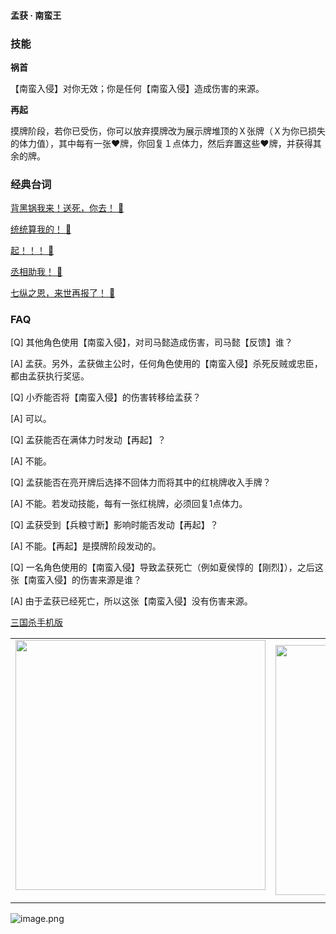 
#### 孟获 · 南蛮王  

### 技能

**祸首**

【南蛮入侵】对你无效；你是任何【南蛮入侵】造成伤害的来源。

**再起**

摸牌阶段，若你已受伤，你可以放弃摸牌改为展示牌堆顶的Ｘ张牌（Ｘ为你已损失的体力值），其中每有一张♥牌，你回复１点体力，然后弃置这些♥牌，并获得其余的牌。

### 经典台词


[背黑锅我来！送死，你去！ 🎵](char_shu014_dub_ability1_1.mp3)

[统统算我的！ 🎵](char_shu014_dub_ability1_2.mp3)

[起！！！ 🎵](char_shu014_dub_ability2_1.mp3)

[丞相助我！ 🎵](char_shu014_dub_ability2_2.mp3)

[七纵之恩，来世再报了！ 🎵](char_shu014_dub_dead.mp3)


### FAQ

[Q] 其他角色使用【南蛮入侵】，对司马懿造成伤害，司马懿【反馈】谁？

[A] 孟获。另外，孟获做主公时，任何角色使用的【南蛮入侵】杀死反贼或忠臣，都由孟获执行奖惩。



[Q] 小乔能否将【南蛮入侵】的伤害转移给孟获？

[A] 可以。



[Q] 孟获能否在满体力时发动【再起】？

[A] 不能。



[Q] 孟获能否在亮开牌后选择不回体力而将其中的红桃牌收入手牌？

[A] 不能。若发动技能，每有一张红桃牌，必须回复1点体力。



[Q] 孟获受到【兵粮寸断】影响时能否发动【再起】？

[A] 不能。【再起】是摸牌阶段发动的。



[Q] 一名角色使用的【南蛮入侵】导致孟获死亡（例如夏侯惇的【刚烈】），之后这张【南蛮入侵】的伤害来源是谁？

[A] 由于孟获已经死亡，所以这张【南蛮入侵】没有伤害来源。


 [三国杀手机版](https://apps.apple.com/cn/app/%E4%B8%89%E5%9B%BD%E6%9D%80%E9%97%AE%E9%A2%98%E7%AD%94%E7%96%91/id527602078)
    <div style="text-align: center"><table><tr>
    <td style="text-align: center">
<img src="https://is4-ssl.mzstatic.com/image/thumb/PurpleSource116/v4/1b/38/06/1b380673-fa07-7d70-76af-cc625e8e7894/97f20edf-1616-4b93-9e88-fbaebfe22faf_page-0.jpg/460x0w.webp" height="400">
</td>
<td style="text-align: center">
<img src="https://is5-ssl.mzstatic.com/image/thumb/PurpleSource126/v4/f6/ae/05/f6ae053d-def3-e9be-a991-74954202adad/7a500a3f-0dc0-4c7a-8287-6eed7e11d2b4_page-1.jpg/460x0w.webp" height="400">
</td>
<td style="text-align: center">
<img src="https://is2-ssl.mzstatic.com/image/thumb/PurpleSource126/v4/f3/38/97/f33897de-2a22-ec13-1832-60c35c10fe7c/7fbfdcd6-9f03-45ce-8dc1-bad59b0e5f5d_page-2.jpg/460x0w.webp" height="400">
</td>
<td style="text-align: center">
<img src="https://is2-ssl.mzstatic.com/image/thumb/PurpleSource116/v4/7c/bf/db/7cbfdbb7-8d99-a661-c3a7-bc4e3fdb840a/5e805d5e-b991-4341-bdf6-233a5dd8d703_page-3.jpg/460x0w.webp" height="400">
</td>
</tr>
</table>
</div>
    
 ![image.png](https://s2.loli.net/2022/01/10/Z85EF3hBpvU41oI.png)
